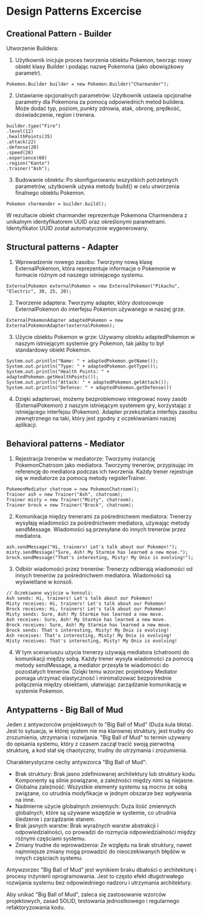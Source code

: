 # Design Patterns Excercise

## Creational Pattern - Builder

Utworzenie Buildera:
1. Użytkownik inicjuje proces tworzenia obiektu Pokemon, tworząc nowy obiekt klasy Builder i podając nazwę Pokemona (jako obowiązkowy parametr).
```
Pokemon.Builder builder = new Pokemon.Builder("Charmander");
```
2. Ustawianie opcjonalnych parametrów:
Użytkownik ustawia opcjonalne parametry dla Pokemona za pomocą odpowiednich metod buildera. Może dodać typ, poziom, punkty zdrowia, atak, obronę, prędkość, doświadczenie, region i trenera.

```
builder.type("Fire")
.level(12)
.healthPoints(35)
.attack(22)
.defense(20)
.speed(28)
.experience(60)
.region("Kanto")
.trainer("Ash");
```

3. Budowanie obiektu:
Po skonfigurowaniu wszystkich potrzebnych parametrów, użytkownik używa metody build() w celu utworzenia finalnego obiektu Pokemon.

```
Pokemon charmander = builder.build();
```
W rezultacie obiekt charmander reprezentuje Pokemona Charmendera z unikalnym identyfikatorem UUID oraz określonymi parametrami. Identyfikator UUID został automatycznie wygenerowany.



## Structural patterns - Adapter
1. Wprowadzenie nowego zasobu:
Tworzymy nową klasę ExternalPokemon, która reprezentuje informacje o Pokemonie w formacie różnym od naszego istniejącego systemu.

```
ExternalPokemon externalPokemon = new ExternalPokemon("Pikachu", "Electric", 30, 25, 20);
```

2. Tworzenie adaptera:
Tworzymy adapter, który dostosowuje ExternalPokemon do interfejsu Pokemon używanego w naszej grze.

```
ExternalPokemonAdapter adaptedPokemon = new ExternalPokemonAdapter(externalPokemon);
```

3. Użycie obiektu Pokemon w grze:
Używamy obiektu adaptedPokemon w naszym istniejącym systemie gry Pokemon, tak jakby to był standardowy obiekt Pokemon.

```
System.out.println("Name: " + adaptedPokemon.getName());
System.out.println("Type: " + adaptedPokemon.getType());
System.out.println("Health Points: " + adaptedPokemon.getHealthPoints());
System.out.println("Attack: " + adaptedPokemon.getAttack());
System.out.println("Defense: " + adaptedPokemon.getDefense())
```
4. Dzięki adapterowi, możemy bezproblemowo integrować nowy zasób (ExternalPokemon) z naszym istniejącym systemem gry, korzystając z istniejącego interfejsu (Pokemon). Adapter przekształca interfejs zasobu zewnętrznego na taki, który jest zgodny z oczekiwaniami naszej aplikacji.

## Behavioral patterns - Mediator
1. Rejestracja trenerów w mediatorze:
Tworzymy instancję PokemonChatroom jako mediatora.
Tworzymy trenerów, przypisując im referencję do mediatora podczas ich tworzenia.
Każdy trener rejestruje się w mediatorze za pomocą metody registerTrainer.

```
PokemonMediator chatroom = new PokemonChatroom();
Trainer ash = new Trainer("Ash", chatroom);
Trainer misty = new Trainer("Misty", chatroom);
Trainer brock = new Trainer("Brock", chatroom);
```

2. Komunikacja między trenerami za pośrednictwem mediatora:
Trenerzy wysyłają wiadomości za pośrednictwem mediatora, używając metody sendMessage.
Wiadomości są przesyłane do innych trenerów przez mediatora.

```
ash.sendMessage("Hi, trainers! Let's talk about our Pokemon!");
misty.sendMessage("Sure, Ash! My Starmie has learned a new move.");
brock.sendMessage("That's interesting, Misty! My Onix is evolving!");
```
3. Odbiór wiadomości przez trenerów:
Trenerzy odbierają wiadomości od innych trenerów za pośrednictwem mediatora.
Wiadomości są wyświetlane w konsoli.

```
// Oczekiwane wyjście w konsoli:
Ash sends: Hi, trainers! Let's talk about our Pokemon!
Misty receives: Hi, trainers! Let's talk about our Pokemon!
Brock receives: Hi, trainers! Let's talk about our Pokemon!
Misty sends: Sure, Ash! My Starmie has learned a new move.
Ash receives: Sure, Ash! My Starmie has learned a new move.
Brock receives: Sure, Ash! My Starmie has learned a new move.
Brock sends: That's interesting, Misty! My Onix is evolving!
Ash receives: That's interesting, Misty! My Onix is evolving!
Misty receives: That's interesting, Misty! My Onix is evolving!
```

4. W tym scenariuszu użycia trenerzy używają mediatora (chatroom) do komunikacji między sobą. Każdy trener wysyła wiadomości za pomocą metody sendMessage, a mediator przesyła te wiadomości do pozostałych trenerów. Dzięki temu wzorzec projektowy Mediator pomaga utrzymać elastyczność i minimalizować bezpośrednie połączenia między obiektami, ułatwiając zarządzanie komunikacją w systemie Pokemon.



## Antypatterns - Big Ball of Mud
Jeden z antywzorców projektowych to "Big Ball of Mud" (Duża kula błota). Jest to sytuacja, w której system nie ma klarownej struktury, jest trudny do zrozumienia, utrzymania i rozwijania. "Big Ball of Mud" to termin używany do opisania systemu, który z czasem zaczął tracić swoją pierwotną strukturę, a kod stał się chaotyczny, trudny do utrzymania i zrozumienia.

Charakterystyczne cechy antywzorca "Big Ball of Mud":

- Brak struktury: Brak jasno zdefiniowanej architektury lub struktury kodu. Komponenty są silnie powiązane, a zależności między nimi są niejasne.
- Globalna zależność: Wszystkie elementy systemu są mocno ze sobą związane, co utrudnia modyfikacje w jednym obszarze bez wpływania na inne.
- Nadmierne użycie globalnych zmiennych: Duża ilość zmiennych globalnych, które są używane wszędzie w systemie, co utrudnia śledzenie i zarządzanie stanem.
- Brak jasnych warstw: Brak wyraźnych warstw abstrakcji i odpowiedzialności, co prowadzi do rozmycia odpowiedzialności między różnymi częściami systemu.
- Zmiany trudne do wprowadzenia: Ze względu na brak struktury, nawet najmniejsze zmiany mogą prowadzić do nieoczekiwanych błędów w innych częściach systemu.

Antywzorzec "Big Ball of Mud" jest wynikiem braku dbałości o architekturę i procesy inżynierii oprogramowania. Jest to często efekt długotrwałego rozwijania systemu bez odpowiedniego nadzoru i utrzymania architektury. 

Aby unikać "Big Ball of Mud", zaleca się zastosowanie wzorców projektowych, zasad SOLID, testowania jednostkowego i regularnego refaktoryzowania kodu.